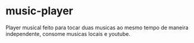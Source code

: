 # music-player
Player musical feito para tocar duas musicas ao mesmo tempo de maneira independente, consome musicas locais e youtube.
